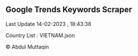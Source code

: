 

## Google Trends Keywords Scraper 
 
Last Update 14-02-2023 , 18:43:38

Country List :
VIETNAM.json



© Abdul Muttaqin 
